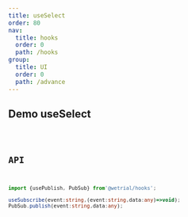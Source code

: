 ```yaml
---
title: useSelect
order: 80
nav:
  title: hooks
  order: 0
  path: /hooks
group:
  title: UI
  order: 0
  path: /advance
---
```


## Demo useSelect

<code src="../demos/useSelect.tsx">

## API

```typescript
import {usePublish, PubSub} from'@wetrial/hooks';

useSubscribe(event:string,(event:string,data:any)=>void);
PubSub.publish(event:string,data:any);
```
